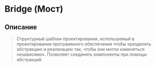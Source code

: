 # Bridge (Мост)

## Описание
>Структурный шаблон проектирования, используемый в проектировании программного обеспечения чтобы «разделять абстракцию и реализацию так, чтобы они могли изменяться независимо».
Позволяет соединять компоненты при помощи абстракций.